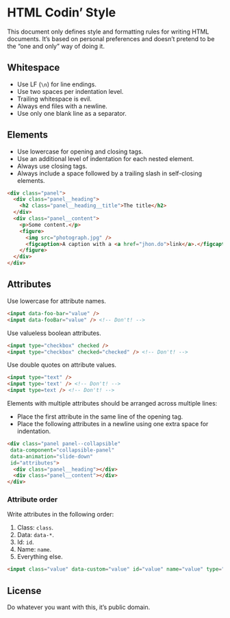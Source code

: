 # HTML Codin’ Style

This document only defines style and formatting rules for writing HTML documents.
It’s based on personal preferences and doesn’t pretend to be the “one and only”
way of doing it.

## Whitespace

+ Use LF (`\n`) for line endings.
+ Use two spaces per indentation level.
+ Trailing whitespace is evil.
+ Always end files with a newline.
+ Use only one blank line as a separator.

## Elements

+ Use lowercase for opening and closing tags.
+ Use an additional level of indentation for each nested element.
+ Always use closing tags.
+ Always include a space followed by a trailing slash in self-closing elements.

```html
<div class="panel">
  <div class="panel__heading">
    <h2 class="panel__heading__title">The title</h2>
  </div>
  <div class="panel__content">
    <p>Some content.</p>
    <figure>
      <img src="photograph.jpg" />
      <figcaption>A caption with a <a href="jhon.do">link</a>.</figcaption>
    </figure>
  </div>
</div>
```

## Attributes

Use lowercase for attribute names.

```html
<input data-foo-bar="value" />
<input data-fooBar="value" /> <!-- Don't! -->
```

Use valueless boolean attributes.

```html
<input type="checkbox" checked />
<input type="checkbox" checked="checked" /> <!-- Don't! -->
```

Use double quotes on attribute values.

```html
<input type="text" />
<input type='text' /> <!-- Don't! -->
<input type=text /> <!-- Don't! -->
```

Elements with multiple attributes should be arranged across multiple lines:

+ Place the first attribute in the same line of the opening tag.
+ Place the following attributes in a newline using one extra space
  for indentation.

```html
<div class="panel panel--collapsible"
 data-component="collapsible-panel"
 data-animation="slide-down"
 id="attributes">
  <div class="panel__heading"></div>
  <div class="panel__content"></div>
</div>
```

### Attribute order

Write attributes in the following order:

1. Class: `class`.
2. Data: `data-*`.
3. Id: `id`.
4. Name: `name`.
5. Everything else.

````html
<input class="value" data-custom="value" id="value" name="value" type="value" />
````

## License

Do whatever you want with this, it’s public domain.

